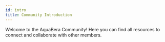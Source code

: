 ```yaml
---
id: intro
title: Community Introduction
---
```


Welcome to the AquaBera Community! Here you can find all resources to connect and collaborate with other members.
